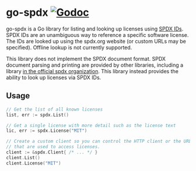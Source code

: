 # go-spdx [![Godoc](https://godoc.org/github.com/mitchellh/go-spdx?status.svg)](https://godoc.org/github.com/mitchellh/go-spdx)

go-spdx is a Go library for listing and looking up licenses using
[SPDX IDs](https://spdx.org/licenses/). SPDX IDs are an unambiguous way
to reference a specific software license. The IDs are looked up using the
spdx.org website (or custom URLs may be specified). Offline lookup is not
currently supported.

This library does not implement the SPDX document format. SPDX document
parsing and printing are provided by other libraries, including a library
[in the official spdx organization](https://github.com/spdx/tools-go). This
library instead provides the ability to look up licenses via SPDX IDs.

## Usage

```go
// Get the list of all known licenses
list, err := spdx.List()

// Get a single license with more detail such as the license text
lic, err := spdx.License("MIT")

// Create a custom client so you can control the HTTP client or the URLs
// that are used to access licenses.
client := &spdx.Client{ /* ... */ }
client.List()
client.License("MIT")
```
